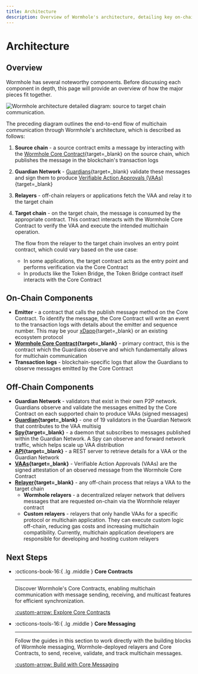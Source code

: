 ```yaml
---
title: Architecture
description: Overview of Wormhole's architecture, detailing key on-chain and off-chain components like the Core Contract, Guardian Network, and relayers.
---
```


# Architecture

## Overview

Wormhole has several noteworthy components. Before discussing each component in depth, this page will provide an overview of how the major pieces fit together.

![Wormhole architecture detailed diagram: source to target chain communication.](/docs/images/learn/infrastructure/architecture/architecture-1.webp)

The preceding diagram outlines the end-to-end flow of multichain communication through Wormhole's architecture, which is described as follows:

1. **Source chain** - a source contract emits a message by interacting with the [Wormhole Core Contract](/docs/learn/infrastructure/core-contracts/){target=\_blank} on the source chain, which publishes the message in the blockchain's transaction logs
2. **Guardian Network** - [Guardians](/docs/learn/infrastructure/guardians/){target=\_blank} validate these messages and sign them to produce [Verifiable Action Approvals (VAAs)](/docs/learn/infrastructure/vaas/){target=\_blank}
3. **Relayers** - off-chain relayers or applications fetch the VAA and relay it to the target chain
4. **Target chain** - on the target chain, the message is consumed by the appropriate contract. This contract interacts with the Wormhole Core Contract to verify the VAA and execute the intended multichain operation. 

    The flow from the relayer to the target chain involves an entry point contract, which could vary based on the use case:

    - In some applications, the target contract acts as the entry point and performs verification via the Core Contract
    - In products like the Token Bridge, the Token Bridge contract itself interacts with the Core Contract

## On-Chain Components

- **Emitter** - a contract that calls the publish message method on the Core Contract. To identify the message, the Core Contract will write an event to the transaction logs with details about the emitter and sequence number. This may be your [xDapp](/docs/learn/glossary/#xdapp){target=\_blank} or an existing ecosystem protocol
- **[Wormhole Core Contract](/docs/learn/infrastructure/core-contracts/){target=\_blank}** - primary contract, this is the contract which the Guardians observe and which fundamentally allows for multichain communication
- **Transaction logs** - blockchain-specific logs that allow the Guardians to observe messages emitted by the Core Contract

## Off-Chain Components

- **Guardian Network** - validators that exist in their own P2P network. Guardians observe and validate the messages emitted by the Core Contract on each supported chain to produce VAAs (signed messages)
- **[Guardian](/docs/learn/infrastructure/guardians/){target=\_blank}** - one of 19 validators in the Guardian Network that contributes to the VAA multisig
- **[Spy](/docs/learn/infrastructure/spy/){target=\_blank}** - a daemon that subscribes to messages published within the Guardian Network. A Spy can observe and forward network traffic, which helps scale up VAA distribution
- **[API](https://docs.wormholescan.io/){target=\_blank}** - a REST server to retrieve details for a VAA or the Guardian Network
- **[VAAs](/docs/learn/infrastructure/vaas/){target=\_blank}** - Verifiable Action Approvals (VAAs) are the signed attestation of an observed message from the Wormhole Core Contract
- **[Relayer](/docs/learn/infrastructure/relayer/){target=\_blank}** - any off-chain process that relays a VAA to the target chain
    - **Wormhole relayers** - a decentralized relayer network that delivers messages that are requested on-chain via the Wormhole relayer contract
    - **Custom relayers** - relayers that only handle VAAs for a specific protocol or multichain application. They can execute custom logic off-chain, reducing gas costs and increasing multichain compatibility. Currently, multichain application developers are responsible for developing and hosting custom relayers

## Next Steps

<div class="grid cards" markdown>

-   :octicons-book-16:{ .lg .middle } **Core Contracts**

    ---

    Discover Wormhole's Core Contracts, enabling multichain communication with message sending, receiving, and multicast features for efficient synchronization.

    [:custom-arrow: Explore Core Contracts](/docs/learn/infrastructure/core-contracts/)

-   :octicons-tools-16:{ .lg .middle } **Core Messaging**

    ---

    Follow the guides in this section to work directly with the building blocks of Wormhole messaging, Wormhole-deployed relayers and Core Contracts, to send, receive, validate, and track multichain messages.

    [:custom-arrow: Build with Core Messaging](/docs/build/core-messaging/)

</div>
